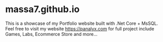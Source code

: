 # massa7.github.io

This is a showcase of my Portfolio website built with .Net Core + MsSQL.
Feel free to visit my website https://panalyx.com for full project include Games, Labs, Ecommerce Store and more...
